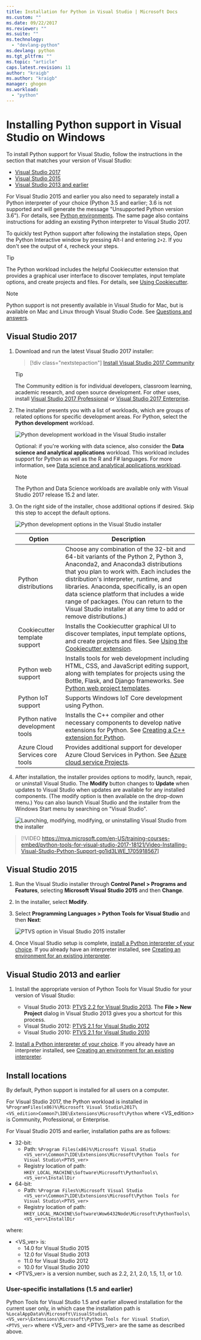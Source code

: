 ```yaml
---
title: Installation for Python in Visual Studio | Microsoft Docs
ms.custom: ""
ms.date: 09/22/2017
ms.reviewer: ""
ms.suite: ""
ms.technology: 
  - "devlang-python"
ms.devlang: python
ms.tgt_pltfrm: ""
ms.topic: "article"
caps.latest.revision: 11
author: "kraigb"
ms.author: "kraigb"
manager: ghogen
ms.workload: 
  - "python"
---
```


# Installing Python support in Visual Studio on Windows

To install Python support for Visual Studio, follow the instructions in the section that matches your version of Visual Studio:

- [Visual Studio 2017](#visual-studio-2017)
- [Visual Studio 2015](#visual-studio-2015)
- [Visual Studio 2013 and earlier](#visual-studio-2013-and-earlier)

For Visual Studio 2015 and earlier you also need to separately install a Python interpreter of your choice (Python  3.5 and earlier; 3.6 is not supported and will generate the message "Unsupported Python version 3.6"). For details, see [Python environments](python-environments.md). The same page also contains instructions for adding an existing Python interpreter to Visual Studio 2017.

To quickly test Python support after following the installation steps, Open the Python Interactive window by pressing Alt-I and entering `2+2`. If you don't see the output of `4`, recheck your steps.

> [!Tip]
> The Python workload includes the helpful Cookiecutter extension that provides a graphical user interface to discover templates, input template options, and create projects and files. For details, see [Using Cookiecutter](cookiecutter.md).

> [!Note]
> Python support is not presently available in Visual Studio for Mac, but is available on Mac and Linux through Visual Studio Code. See [Questions and answers](python-in-visual-studio.md#questions-and-answers).

## Visual Studio 2017

1. Download and run the latest Visual Studio 2017 installer:

    > [!div class="nextstepaction"]
    > <a target="frameTarget" href="https://www.visualstudio.com/thank-you-downloading-visual-studio/?sku=Community&rel=15&rid=34347&utm_source=docs&utm_medium=clickbutton&utm_campaign=python_install">Install Visual Studio 2017 Community</a>

    >[!Tip]
    > The Community edition is for individual developers, classroom learning, academic research, and open source development. For other uses, install <a target="frameTarget" href="https://www.visualstudio.com/thank-you-downloading-visual-studio/?sku=Professional&rel=15&rid=34347&utm_source=docs&utm_medium=clickbutton&utm_campaign=python_install">Visual Studio 2017 Professional</a> or <a target="frameTarget" href="https://www.visualstudio.com/thank-you-downloading-visual-studio/?sku=Enterprise&rel=15&rid=34347&utm_source=docs&utm_medium=clickbutton&utm_campaign=python_install">Visual Studio 2017 Enterprise</a>.

1. The installer presents you with a list of workloads, which are groups of related options for specific development areas. For Python, select the **Python development** workload.

    ![Python development workload in the Visual Studio installer](media/installation-python-workload.png)

    Optional: if you're working with data science, also consider the **Data science and analytical applications** workload. This workload includes support for Python as well as the R and F# languages. For more information, see [Data science and analytical applications workload](../rtvs/data-science-workload.md).

    > [!Note]
    > The Python and Data Science workloads are available only with Visual Studio 2017 release 15.2 and later.

1. On the right side of the installer, chose additional options if desired. Skip this step to accept the default options.

    ![Python development options in the Visual Studio installer](media/installation-python-options.png)

    | Option | Description |
    | --- | --- |
    | Python distributions | Choose any combination of the 32-bit and 64-bit variants of the Python 2, Python 3, Anaconda2, and Anaconda3 distributions that you plan to work with. Each includes the distribution's interpreter, runtime, and libraries. Anaconda, specifically, is an open data science platform that includes a wide range of packages. (You can return to the Visual Studio installer at any time to add or remove distributions.) |
    | Cookiecutter template support | Installs the Cookiecutter graphical UI to discover templates, input template options, and create projects and files. See [Using the Cookiecutter extension](cookiecutter.md). |
    | Python web support | Installs tools for web development including HTML, CSS, and JavaScript editing support, along with templates for projects using the Bottle, Flask, and Django frameworks. See [Python web project templates](template-web.md). |
    | Python IoT support | Supports Windows IoT Core development using Python. |
    | Python native development tools | Installs the C++ compiler and other necessary components to develop native extensions for Python. See [Creating a C++ extension for Python](cpp-and-python.md). |
    | Azure Cloud Services core tools | Provides additional support for developer Azure Cloud Services in Python. See [Azure cloud service Projects](template-azure-cloud-service.md). |

1. After installation, the installer provides options to modify, launch, repair, or uninstall Visual Studio. The **Modify** button changes to **Update** when updates to Visual Studio when updates are available for any installed components. (The modify option is then available on the drop-down menu.) You can also launch Visual Studio and the installer from the Windows Start menu by searching on "Visual Studio".

    ![Launching, modifying, modifying, or uninstalling Visual Studio from the installer](media/installation-vs-launch.png)

> [!VIDEO https://mva.microsoft.com/en-US/training-courses-embed/python-tools-for-visual-studio-2017-18121/Video-Installing-Visual-Studio-Python-Support-go1id3LWE_1705918567]

## Visual Studio 2015

1. Run the Visual Studio installer through **Control Panel > Programs and Features**, selecting **Microsoft Visual Studio 2015** and then **Change**.

1. In the installer, select **Modify**.

1. Select **Programming Languages > Python Tools for Visual Studio** and then **Next**:

    ![PTVS option in Visual Studio 2015 installer](media/installation-vs2015.png)

1. Once Visual Studio setup is complete, [install a Python interpreter of your choice](python-environments.md#selecting-and-installing-python-interpreters). If you already have an interpreter installed, see [Creating an environment for an existing interpreter](python-environments.md#creating-an-environment-for-an-existing-interpreter).

## Visual Studio 2013 and earlier

1. Install the appropriate version of Python Tools for Visual Studio for your version of Visual Studio:

    - Visual Studio 2013: [PTVS 2.2 for Visual Studio 2013](https://github.com/Microsoft/PTVS/releases/v2.2). The **File > New Project** dialog in Visual Studio 2013 gives you a shortcut for this process.
    - Visual Studio 2012: [PTVS 2.1 for Visual Studio 2012](https://pytools.codeplex.com/downloads/get/920478)
    - Visual Studio 2010: [PTVS 2.1 for Visual Studio 2010](https://pytools.codeplex.com/downloads/get/920479)

1. [Install a Python interpreter of your choice](python-environments.md#selecting-and-installing-python-interpreters). If you already have an interpreter installed, see [Creating an environment for an existing interpreter](python-environments.md#creating-an-environment-for-an-existing-interpreter).

## Install locations

By default, Python support is installed for all users on a computer.

For Visual Studio 2017, the Python workload is installed in `%ProgramFiles(x86)%\Microsoft Visual Studio\2017\<VS_edition>Common7\IDE\Extensions\Microsoft\Python` where &lt;VS_edition&gt; is Community, Professional, or Enterprise.

For Visual Studio 2015 and earlier, installation paths are as follows:

- 32-bit:
  - Path: `%Program Files(x86)%\Microsoft Visual Studio <VS_ver>\Common7\IDE\Extensions\Microsoft\Python Tools for Visual Studio\<PTVS_ver>`
  - Registry location of path: `HKEY_LOCAL_MACHINE\Software\Microsoft\PythonTools\<VS_ver>\InstallDir`
- 64-bit:
  - Path: `%Program Files%\Microsoft Visual Studio <VS_ver>\Common7\IDE\Extensions\Microsoft\Python Tools for Visual Studio\<PTVS_ver>`
  - Registry location of path: `HKEY_LOCAL_MACHINE\Software\Wow6432Node\Microsoft\PythonTools\<VS_ver>\InstallDir`

where:

- &lt;VS_ver&gt; is:
  - 14.0 for Visual Studio 2015
  - 12.0 for Visual Studio 2013
  - 11.0 for Visual Studio 2012
  - 10.0 for Visual Studio 2010
- &lt;PTVS_ver&gt; is a version number, such as 2.2, 2.1, 2.0, 1.5, 1.1, or 1.0.

### User-specific installations (1.5 and earlier)

Python Tools for Visual Studio 1.5 and earlier allowed installation for the current user only, in which case the installation path is `%LocalAppData%\Microsoft\VisualStudio\<VS_ver>\Extensions\Microsoft\Python Tools for Visual Studio\<PTVS_ver>` where &lt;VS_ver&gt; and &lt;PTVS_ver&gt; are the same as described above.

<iframe src="" height="0" width="0" frameborder="0" name="frameTarget" />
